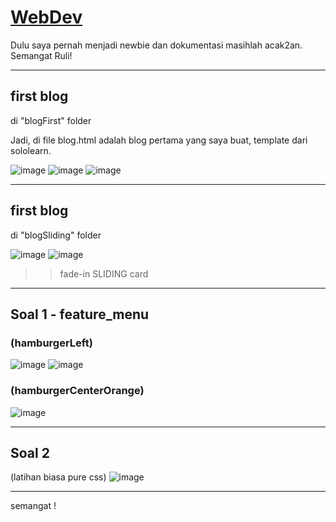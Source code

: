 # [WebDev](https://github.com/rulisastra/WebDev.git)
Dulu saya pernah menjadi newbie dan dokumentasi masihlah acak2an.
Semangat Ruli!

---

## first blog
di "blogFirst" folder

Jadi, di file blog.html adalah blog pertama yang saya buat, template dari sololearn.

![image](https://user-images.githubusercontent.com/20918862/110200982-5ff33a00-7e93-11eb-8f2c-0e725da286b9.png)
![image](https://user-images.githubusercontent.com/20918862/110201038-a21c7b80-7e93-11eb-91d2-aa8e6add2536.png)
![image](https://user-images.githubusercontent.com/20918862/110201070-cbd5a280-7e93-11eb-9d48-83ea820dbeaf.png)

---

## first blog
di "blogSliding" folder


![image](https://user-images.githubusercontent.com/20918862/110201454-beb9b300-7e95-11eb-8942-6731a2a40932.png)
![image](https://user-images.githubusercontent.com/20918862/110201472-d5f8a080-7e95-11eb-8a60-6bf4e2fb78dc.png)
>> fade-in SLIDING card

---

## Soal 1 - feature_menu


### (hamburgerLeft)

![image](https://user-images.githubusercontent.com/20918862/110201126-12c39800-7e94-11eb-8432-608044d953f4.png)
![image](https://user-images.githubusercontent.com/20918862/110201136-1f47f080-7e94-11eb-9393-0c801b9ceb32.png)

### (hamburgerCenterOrange)

![image](https://user-images.githubusercontent.com/20918862/110201527-253ed100-7e96-11eb-9719-9826b49ffd35.png)

---

## Soal 2
(latihan biasa pure css)
![image](https://user-images.githubusercontent.com/20918862/110201178-53bbac80-7e94-11eb-96b0-9463643be309.png)

---

semangat !
